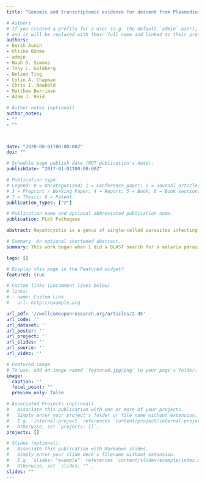 ```yaml
---
title: "Genomic and transcriptomic evidence for descent from Plasmodium and loss of blood schizogony in Hepatocystis parasites from naturally infected red colobus monkeys"

# Authors
# If you created a profile for a user (e.g. the default `admin` user), write the username (folder name) here 
# and it will be replaced with their full name and linked to their profile.
authors:
- Eerik Aunin
- Ulrike Böhme
- admin
- Noah D. Simons
- Tony L. Goldberg
- Nelson Ting
- Colin A. Chapman
- Chris I. Newbold
- Matthew Berriman
- Adam J. Reid 

# Author notes (optional)
author_notes:
- ""
- ""



date: "2020-08-01T00:00:00Z"
doi: ""

# Schedule page publish date (NOT publication's date).
publishDate: "2017-01-01T00:00:00Z"

# Publication type.
# Legend: 0 = Uncategorized; 1 = Conference paper; 2 = Journal article;
# 3 = Preprint / Working Paper; 4 = Report; 5 = Book; 6 = Book section;
# 7 = Thesis; 8 = Patent
publication_types: ["2"]

# Publication name and optional abbreviated publication name.
publication: PLoS Pathogens

abstract: Hepatocystis is a genus of single-celled parasites infecting, amongst other hosts, monkeys, bats and squirrels. Although thought to have descended from malaria parasites (Plasmodium spp.), Hepatocystis spp. are thought not to undergo replication in the blood–the part of the Plasmodium life cycle which causes the symptoms of malaria. Furthermore, Hepatocystis is transmitted by biting midges, not mosquitoes. Comparative genomics of Hepatocystis and Plasmodium species therefore presents an opportunity to better understand some of the most important aspects of malaria parasite biology. We were able to generate a draft genome for Hepatocystis sp. using DNA sequencing reads from the blood of a naturally infected red colobus monkey. We provide robust phylogenetic support for Hepatocystis sp. as a sister group to Plasmodium parasites infecting rodents. We show transcriptomic support for a lack of replication in the blood and genomic support for a complete loss of a family of genes involved in red blood cell invasion. Our analyses highlight the rapid evolution of genes involved in parasite vector stages, revealing genes that may be critical for interactions between malaria parasites and mosquitoes.

# Summary. An optional shortened abstract.
summary: This work began when I did a BLAST search for a malaria parasite gene, and saw a closely matching gene that claimed to be from a monkey. When I investigated further I found that this "monkey genome" contained substantial contamination from a genus of parasite called *Hepatocystis* that had been lurking in the monkey's blood. The identification of the first substantial genomic data from this genus, which I initially described in a [blog post](/blog/2018/04/23/how-i-stumbled-upon-a-novel-genome-for-a-malaria-like-parasite-of-apes/), triggered a collaborative project between the originators of the data, former colleagues at the Sanger Institute, and myself to characterise this genome revealing the genomic basis of this parasite's unique biology.

tags: []

# Display this page in the Featured widget?
featured: true

# Custom links (uncomment lines below)
# links:
# - name: Custom Link
#   url: http://example.org

url_pdf: '//wellcomeopenresearch.org/articles/2-45'
url_code: ''
url_dataset: ''
url_poster: ''
url_project: ''
url_slides: ''
url_source: ''
url_video: ''

# Featured image
# To use, add an image named `featured.jpg/png` to your page's folder. 
image:
  caption: ''
  focal_point: ""
  preview_only: false

# Associated Projects (optional).
#   Associate this publication with one or more of your projects.
#   Simply enter your project's folder or file name without extension.
#   E.g. `internal-project` references `content/project/internal-project/index.md`.
#   Otherwise, set `projects: []`.
projects: []

# Slides (optional).
#   Associate this publication with Markdown slides.
#   Simply enter your slide deck's filename without extension.
#   E.g. `slides: "example"` references `content/slides/example/index.md`.
#   Otherwise, set `slides: ""`.
slides: ""
---
```


